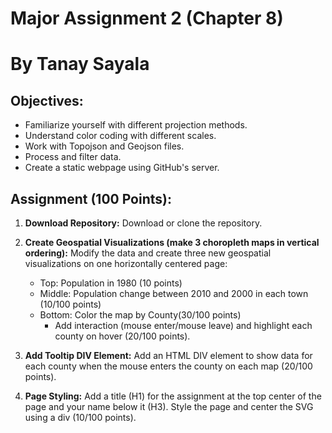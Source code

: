 # Major Assignment 2 (Chapter 8)
# By Tanay Sayala

## Objectives:
- Familiarize yourself with different projection methods.
- Understand color coding with different scales.
- Work with Topojson and Geojson files.
- Process and filter data.
- Create a static webpage using GitHub's server.

## Assignment (100 Points):

1. **Download Repository:** Download or clone the repository.

2. **Create Geospatial Visualizations (make 3 choropleth maps in vertical ordering):** Modify the data and create three new geospatial visualizations on one horizontally centered page:
    - Top: Population in 1980 (10 points)
    - Middle: Population change between 2010 and 2000 in each town (10/100 points)
    - Bottom: Color the map by County(30/100 points)
        - Add interaction (mouse enter/mouse leave) and highlight each county on hover (20/100 points).

3. **Add Tooltip DIV Element:** Add an HTML DIV element to show data for each county when the mouse enters the county on each map (20/100 points).

4. **Page Styling:** Add a title (H1) for the assignment at the top center of the page and your name below it (H3). Style the page and center the SVG using a div (10/100 points).

5. **GitHub Webpage:** Create a GitHub webpage for the visualization (10/100 points).
6. **Bonus Point** Color code the Counties by Gini-index 2017 (+20 points).
